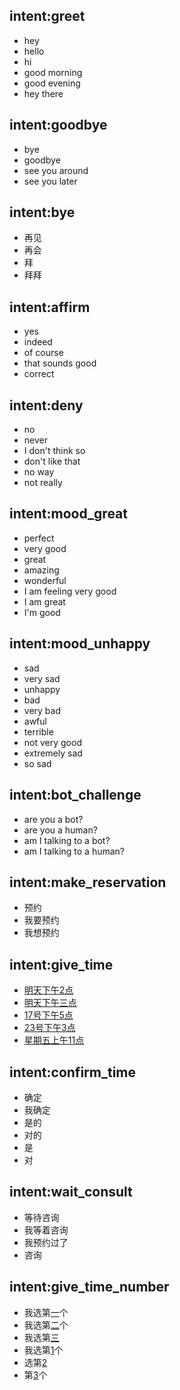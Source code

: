 ## intent:greet
- hey
- hello
- hi
- good morning
- good evening
- hey there

## intent:goodbye
- bye
- goodbye
- see you around
- see you later

## intent:bye
- 再见
- 再会
- 拜
- 拜拜

## intent:affirm
- yes
- indeed
- of course
- that sounds good
- correct

## intent:deny
- no
- never
- I don't think so
- don't like that
- no way
- not really

## intent:mood_great
- perfect
- very good
- great
- amazing
- wonderful
- I am feeling very good
- I am great
- I'm good

## intent:mood_unhappy
- sad
- very sad
- unhappy
- bad
- very bad
- awful
- terrible
- not very good
- extremely sad
- so sad

## intent:bot_challenge
- are you a bot?
- are you a human?
- am I talking to a bot?
- am I talking to a human?

## intent:make_reservation
- 预约
- 我要预约
- 我想预约

## intent:give_time
- [明天下午2点](time)
- [明天下午三点](time)
- [17号下午5点](time)
- [23号下午3点](time)
- [星期五上午11点](time)

## intent:confirm_time
- 确定
- 我确定
- 是的
- 对的
- 是
- 对

## intent:wait_consult
- 等待咨询
- 我等着咨询
- 我预约过了
- 咨询

## intent:give_time_number
- 我选第[一](time_number)个
- 我选第[二](time_number)个
- 我选第[三](time_number)
- 我选第[1](time_number)个
- 选第[2](time_number)
- 第[3](time_number)个